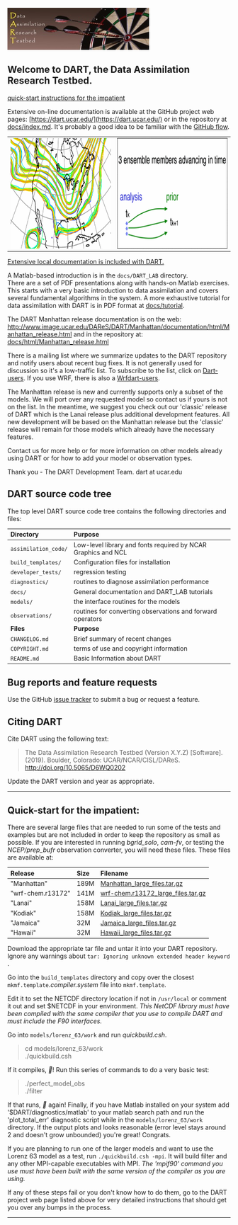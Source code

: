 
![DARTlogo](docs/images/Dartboard7.png)

## Welcome to DART, the Data Assimilation Research Testbed.

[quick-start instructions for the impatient](#QuickStart)

Extensive on-line documentation is available at the GitHub project web pages:
[https://dart.ucar.edu/](https://dart.ucar.edu/)
or in the repository at [docs/index.md](docs/index.md). It's probably a good idea
to be familiar with the [GitHub flow](https://guides.github.com/introduction/flow/).

<table><tr>
<td><img height=250, src="./docs/images/DARTspaghettiSquare.gif"></td> 
<td><img height=250, src="./docs/images/science_nuggets/AssimAnim.gif"></td>
</tr></table>

[Extensive local documentation is included with DART.](docs/index.md)

A Matlab-based introduction is in the `docs/DART_LAB` directory.  
There are a set of PDF presentations along with hands-on Matlab exercises.  
This starts with a very basic introduction to data assimilation and covers 
several fundamental algorithms in the system.
A more exhaustive tutorial for data assimilation with DART is in PDF format at 
[docs/tutorial](docs/tutorial/index.html).

The DART Manhattan release documentation is on the web:
http://www.image.ucar.edu/DAReS/DART/Manhattan/documentation/html/Manhattan_release.html
and in the repository at:
[docs/html/Manhattan_release.html](docs/html/Manhattan_release.html)

There is a mailing list where we summarize updates to the DART repository
and notify users about recent bug fixes.
It is not generally used for discussion so it's a low-traffic list.
To subscribe to the list, click on
[Dart-users](http://mailman.ucar.edu/mailman/listinfo/dart-users).
If you use WRF, there is also a
[Wrfdart-users](http://mailman.ucar.edu/mailman/listinfo/wrfdart-users).

The Manhattan release is new and currently supports only a subset of the 
models.  We will port over any requested model so contact us if yours
is not on the list.  In the meantime, we suggest you check out our
'classic' release of DART which is the Lanai release plus additional
development features.  All new development will be based on the
Manhattan release but the 'classic' release will remain for those
models which already have the necessary features.

Contact us for more help or for more information on other models already
using DART or for how to add your model or observation types.

Thank you -
The DART Development Team.
dart at ucar.edu

## DART source code tree

The top level DART source code tree contains the following directories and files:

| Directory            | Purpose  |
| :--------------      | :------- |
| `assimilation_code/` | Low-level library and fonts required by NCAR Graphics and NCL |
| `build_templates/`   | Configuration files for installation |
| `developer_tests/`   | regression testing |
| `diagnostics/`       | routines to diagnose assimilation performance |
| `docs/`              | General documentation and DART_LAB tutorials |
| `models/`            | the interface routines for the models |
| `observations/`      | routines for converting observations and forward operators |
| **Files**            | **Purpose** |
| `CHANGELOG.md`       | Brief summary of recent changes |
| `COPYRIGHT.md`       | terms of use and copyright information |
| `README.md`          | Basic Information about DART |

## Bug reports and feature requests

Use the GitHub [issue tracker](https://github.com/NCAR/DART-2.0/issues) 
to submit a bug or request a feature.

## Citing DART

Cite DART using the following text:

> The Data Assimilation Research Testbed (Version X.Y.Z) [Software]. (2019). Boulder, Colorado: UCAR/NCAR/CISL/DAReS.  http://doi.org/10.5065/D6WQ0202

Update the DART version and year as appropriate.

---

<a name="QuickStart"></a>
## Quick-start for the impatient:

There are several large files that are needed to run some of the tests and examples but are not included
in order to keep the repository as small as possible. If you are interested in running *bgrid_solo*, 
*cam-fv*, or testing the *NCEP/prep_bufr* observation converter, you will need these files.
These files are available at:

| Release                | Size   | Filename  |
| :--------------        | :----- | :-------- |
| "Manhattan"        |  189M  | [Manhattan_large_files.tar.gz](https://www.image.ucar.edu/pub/DART/Release_datasets/Manhattan_large_files.tar.gz) |
| "wrf-chem.r13172"  |  141M  | [wrf-chem.r13172_large_files.tar.gz](https://www.image.ucar.edu/pub/DART/Release_datasets/wrf-chem.r13172_large_files.tar.gz) |
| "Lanai"            |  158M  | [Lanai_large_files.tar.gz](https://www.image.ucar.edu/pub/DART/Release_datasets/Lanai_large_files.tar.gz) |
| "Kodiak"           |  158M  | [Kodiak_large_files.tar.gz](https://www.image.ucar.edu/pub/DART/Release_datasets/Kodiak_large_files.tar.gz) |
| "Jamaica"          |   32M  | [Jamaica_large_files.tar.gz](https://www.image.ucar.edu/pub/DART/Release_datasets/Jamaica_large_files.tar.gz) |
| "Hawaii"           |   32M  | [Hawaii_large_files.tar.gz](https://www.image.ucar.edu/pub/DART/Release_datasets/Hawaii_large_files.tar.gz) |

Download the appropriate tar file and untar it into your DART repository. Ignore any warnings about
```tar: Ignoring unknown extended header keyword``` .

Go into the `build_templates` directory and copy over the closest
`mkmf.template`._compiler.system_ file into `mkmf.template`.

Edit it to set the NETCDF directory location if not in `/usr/local`
or comment it out and set $NETCDF in your environment.  *This NetCDF 
library must have been compiled with the same compiler
that you use to compile DART and must include the F90 interfaces.*

Go into `models/lorenz_63/work` and run *quickbuild.csh*.

> cd models/lorenz_63/work  
> ./quickbuild.csh  

If it compiles, *:tada:*!  Run this series of commands to do a very basic test:

> ./perfect_model_obs  
> ./filter  

If that runs, *:tada:* again!  Finally, if you have Matlab installed on
your system add '$DART/diagnostics/matlab' to your matlab search path 
and run the 'plot_total_err' diagnostic script while in the 
`models/lorenz_63/work` directory.  If the output plots and looks 
reasonable (error level stays around 2 and doesn't grow unbounded) 
you're great!  Congrats.

If you are planning to run one of the larger models and want to
use the Lorenz 63 model as a test, run ```./quickbuild.csh -mpi```.
It will build filter and any other MPI-capable executables with MPI.
*The 'mpif90' command you use must have been built with the same 
version of the compiler as you are using.*

If any of these steps fail or you don't know how to do them, go to the
DART project web page listed above for very detailed instructions that
should get you over any bumps in the process.

---
